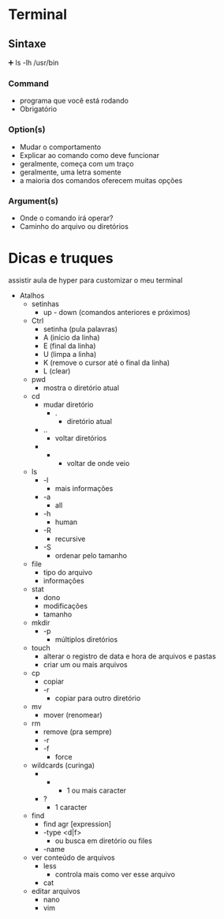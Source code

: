 # Terminal

## Sintaxe

<aside>
➕ ls -lh /usr/bin

</aside>

### Command

- programa que você está rodando
- Obrigatório

### Option(s)

- Mudar o comportamento
- Explicar ao comando como deve funcionar
- geralmente, começa com um traço
- geralmente, uma letra somente
- a maioria dos comandos oferecem muitas opções

### Argument(s)

- Onde o comando irá operar?
- Caminho do arquivo ou diretórios

# Dicas e truques

assistir aula de hyper para customizar o meu terminal

- Atalhos
    - setinhas
        - up - down (comandos anteriores e próximos)
    - Ctrl
        - setinha (pula palavras)
        - A (início da linha)
        - E (final da linha)
        - U (limpa a linha)
        - K (remove o cursor até o final da linha)
        - L (clear)
    - pwd
        - mostra o diretório atual
    - cd
        - mudar diretório
            - .
                - diretório atual
        - ..
            - voltar diretórios
        - -
            - voltar de onde veio
    - ls
        - -l
            - mais informações
        - -a
            - all
        - -h
            - human
        - -R
            - recursive
        - -S
            - ordenar pelo tamanho
    - file
        - tipo do arquivo
        - informações
    - stat
        - dono
        - modificações
        - tamanho
    - mkdir
        - -p
            - múltiplos diretórios
    - touch
        - alterar o registro de data e hora de arquivos e pastas
        - criar um ou mais arquivos
    - cp
        - copiar
        - -r
            - copiar para outro diretório
    - mv
        - mover (renomear)
    - rm
        - remove (pra sempre)
        - -r
        - -f
            - force
    - wildcards (curinga)
        - *
            - 1 ou mais caracter
        - ?
            - 1 caracter
    - find
        - find <path> agr [expression]
        - -type <d|f>
            - ou busca em diretório ou files
        - -name
    - ver conteúdo de arquivos
        - less
            - controla mais como ver esse arquivo
        - cat
    - editar arquivos
        - nano
        - vim
